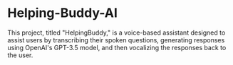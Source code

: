 # Helping-Buddy-AI
This project, titled "HelpingBuddy," is a voice-based assistant designed to assist users by transcribing their spoken questions, generating responses using OpenAI's GPT-3.5 model, and then vocalizing the responses back to the user. 
